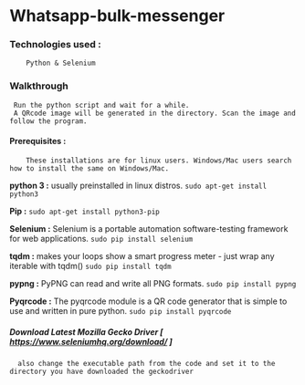 # Whatsapp-bulk-messenger 

### Technologies used :
        Python & Selenium
        
### Walkthrough 
     Run the python script and wait for a while. 
     A QRcode image will be generated in the directory. Scan the image and follow the program.
     
#### Prerequisites :
        These installations are for linux users. Windows/Mac users search how to install the same on Windows/Mac.
    
**python 3 :**   usually preinstalled in linux distros. `sudo apt-get install python3` 

**Pip :**    `sudo apt-get install python3-pip`

**Selenium :**   Selenium is a portable automation software-testing framework for web applications.
                `sudo pip install selenium`

**tqdm :**    makes your loops show a smart progress meter - just wrap any iterable with tqdm() 
             `sudo pip install tqdm`
             
**pypng :**   PyPNG can read and write all PNG formats.
             `sudo pip install pypng`
             
**Pyqrcode :**    The pyqrcode module is a QR code generator that is simple to use and written in pure python.                                                                              `sudo pip install pyqrcode`
                 
##### Download Latest Mozilla Gecko Driver [ https://www.seleniumhq.org/download/ ]
      also change the executable path from the code and set it to the directory you have downloaded the geckodriver


